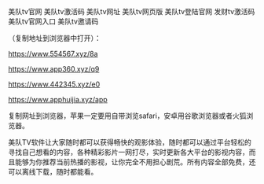 美队tv官网 美队tv激活码 美队tv网址 美队tv网页版 美队tv登陆官网 发财tv激活码 美队tv官网入口 美队tv邀请码

（复制地址到浏览器中打开）：

https://www.554567.xyz/8a

https://www.app360.xyz/q9

https://www.442345.xyz/e0

https://www.apphuijia.xyz/app

复制网址到浏览器，苹果一定要用自带浏览safari，安卓用谷歌浏览器或者火狐浏览器。


美队TV软件让大家随时都可以获得畅快的观影体验，随时都可以通过平台轻松的寻找自己想看的内容，各种精彩影片一网打尽，实时更新各大平台的影视内容，而且能够为你推荐当前热播的影视，让你完全不用担心剧荒。所有内容全部免费，还可以离线下载，随时都能看。
